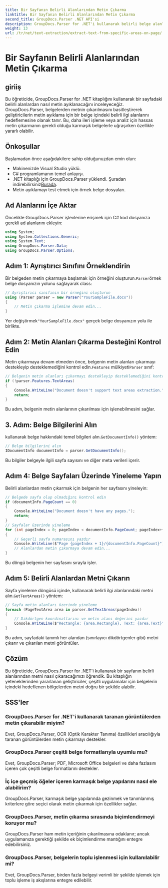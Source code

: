 ```yaml
---
title: Bir Sayfanın Belirli Alanlarından Metin Çıkarma
linktitle: Bir Sayfanın Belirli Alanlarından Metin Çıkarma
second_title: GroupDocs.Parser .NET API'si
description: GroupDocs.Parser for .NET'i kullanarak belirli belge alanlarından metni nasıl çıkaracağınızı öğrenin. Uygulamalarınız için hedefli ve hassas metin çıkarma.
weight: 13
url: /tr/net/text-extraction/extract-text-from-specific-areas-on-page/
---
```


# Bir Sayfanın Belirli Alanlarından Metin Çıkarma

## giriiş
Bu öğreticide, GroupDocs.Parser for .NET kitaplığını kullanarak bir sayfadaki belirli alanlardan nasıl metin ayıklanacağını inceleyeceğiz. GroupDocs.Parser, belgelerden metnin çıkarılmasını basitleştirerek geliştiricilerin metin ayıklama için bir belge içindeki belirli ilgi alanlarını hedeflemesine olanak tanır. Bu, daha ileri işleme veya analiz için hassas metin çıkarmanın gerekli olduğu karmaşık belgelerle uğraşırken özellikle yararlı olabilir.
## Önkoşullar
Başlamadan önce aşağıdakilere sahip olduğunuzdan emin olun:
- Makinenizde Visual Studio yüklü.
- C# programlamanın temel anlayışı.
- .NET kitaplığı için GroupDocs.Parser yüklendi. Şuradan indirebilirsiniz[Burada](https://releases.groupdocs.com/parser/net/).
- Metin ayıklamayı test etmek için örnek belge dosyaları.
## Ad Alanlarını İçe Aktar
Öncelikle GroupDocs.Parser işlevlerine erişmek için C# kod dosyanıza gerekli ad alanlarını ekleyin:
```csharp
using System;
using System.Collections.Generic;
using System.Text;
using GroupDocs.Parser.Data;
using GroupDocs.Parser.Options;
```
## Adım 1: Ayrıştırıcı Sınıfını Örneklendirin
 Bir belgeden metin çıkarmaya başlamak için örneğini oluşturun.`Parser`örnek belge dosyanızın yolunu sağlayarak class:
```csharp
// Ayrıştırıcı sınıfının bir örneğini oluşturun
using (Parser parser = new Parser("YourSampleFile.docx"))
{
    // Metin çıkarma işlemine devam edin...
}
```
 Yer değiştirmek`"YourSampleFile.docx"` gerçek belge dosyanızın yolu ile birlikte.
## Adım 2: Metin Alanları Çıkarma Desteğini Kontrol Edin
 Metin çıkarmaya devam etmeden önce, belgenin metin alanları çıkarmayı destekleyip desteklemediğini kontrol edin.`Features` mülkiyeti`Parser` sınıf:
```csharp
// Belgenin metin alanları çıkarmayı destekleyip desteklemediğini kontrol edin
if (!parser.Features.TextAreas)
{
    Console.WriteLine("Document doesn't support text areas extraction.");
    return;
}
```
Bu adım, belgenin metin alanlarının çıkarılması için işlenebilmesini sağlar.
## 3. Adım: Belge Bilgilerini Alın
 kullanarak belge hakkındaki temel bilgileri alın.`GetDocumentInfo()` yöntem:
```csharp
// Belge bilgilerini alın
IDocumentInfo documentInfo = parser.GetDocumentInfo();
```
Bu bilgiler belgeyle ilgili sayfa sayısını ve diğer meta verileri içerir.
## Adım 4: Belge Sayfaları Üzerinde Yineleme Yapın
Belirli alanlardan metin çıkarmak için belgenin her sayfasını yineleyin:
```csharp
// Belgede sayfa olup olmadığını kontrol edin
if (documentInfo.PageCount == 0)
{
    Console.WriteLine("Document doesn't have any pages.");
    return;
}
// Sayfalar üzerinde yineleme
for (int pageIndex = 0; pageIndex < documentInfo.PageCount; pageIndex++)
{
    // Geçerli sayfa numarasını yazdır
    Console.WriteLine($"Page {pageIndex + 1}/{documentInfo.PageCount}");
    // Alanlardan metin çıkarmaya devam edin...
}
```
Bu döngü belgenin her sayfasını sırayla işler.
## Adım 5: Belirli Alanlardan Metni Çıkarın
Sayfa yineleme döngüsü içinde, kullanarak belirli ilgi alanlarındaki metni alın.`GetTextAreas()` yöntem:
```csharp
// Sayfa metin alanları üzerinde yineleme
foreach (PageTextArea area in parser.GetTextAreas(pageIndex))
{
    // Dikdörtgen koordinatlarını ve metin alanı değerini yazdır
    Console.WriteLine($"Rectangle: {area.Rectangle}, Text: {area.Text}");
}
```
Bu adım, sayfadaki tanımlı her alandan (sınırlayıcı dikdörtgenler gibi) metni çıkarır ve çıkarılan metni görüntüler.
## Çözüm
Bu öğreticide, GroupDocs.Parser for .NET'i kullanarak bir sayfanın belirli alanlarından metni nasıl çıkaracağımızı öğrendik. Bu kitaplığın yeteneklerinden yararlanan geliştiriciler, çeşitli uygulamalar için belgelerin içindeki hedeflenen bölgelerden metni doğru bir şekilde alabilir.

## SSS'ler
### GroupDocs.Parser for .NET'i kullanarak taranan görüntülerden metin çıkarabilir miyim?
Evet, GroupDocs.Parser, OCR (Optik Karakter Tanıma) özellikleri aracılığıyla taranan görüntülerden metin çıkarmayı destekler.
### GroupDocs.Parser çeşitli belge formatlarıyla uyumlu mu?
Evet, GroupDocs.Parser; PDF, Microsoft Office belgeleri ve daha fazlasını içeren çok çeşitli belge formatlarını destekler.
### İç içe geçmiş öğeler içeren karmaşık belge yapılarını nasıl ele alabilirim?
GroupDocs.Parser, karmaşık belge yapılarında gezinmek ve tanımlanmış kriterlere göre seçici olarak metin çıkarmak için özellikler sağlar.
### GroupDocs.Parser, metin çıkarma sırasında biçimlendirmeyi koruyor mu?
GroupDocs.Parser ham metin içeriğinin çıkarılmasına odaklanır; ancak uygulamanıza gerektiği şekilde ek biçimlendirme mantığını entegre edebilirsiniz.
### GroupDocs.Parser, belgelerin toplu işlenmesi için kullanılabilir mi?
Evet, GroupDocs.Parser, birden fazla belgeyi verimli bir şekilde işlemek için toplu işleme iş akışlarına entegre edilebilir.